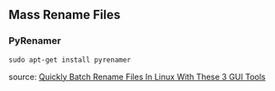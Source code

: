 ## Mass Rename Files

### PyRenamer

    sudo apt-get install pyrenamer
    
source: [Quickly Batch Rename Files In Linux With These 3 GUI Tools](http://www.webupd8.org/2016/03/quickly-batch-rename-files-in-linux.html)
